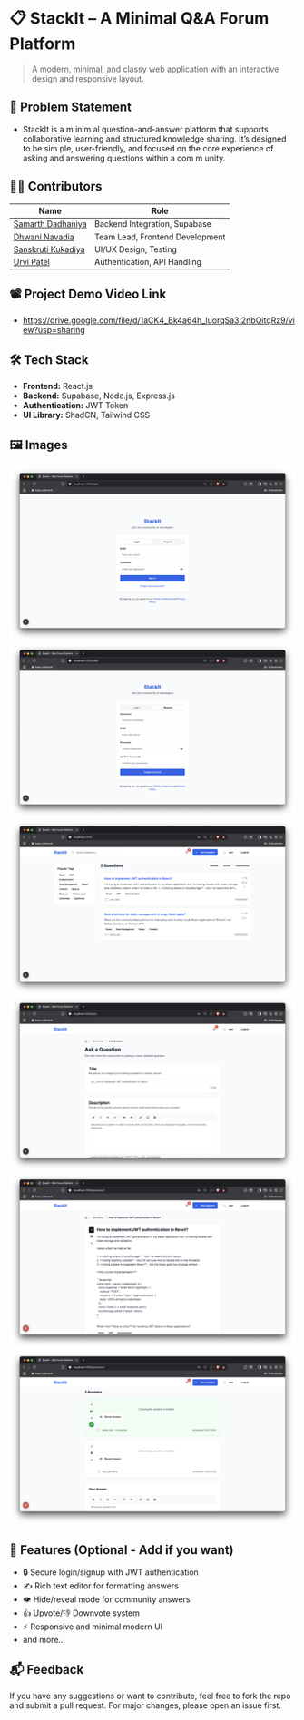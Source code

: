 # 📋 StackIt – A Minimal Q&A Forum Platform

> A modern, minimal, and classy web application with an interactive design and responsive layout.

## 🧩 Problem Statement

- StackIt is a m inim al question-and-answer platform that supports collaborative
learning and structured knowledge sharing. It’s designed to be sim ple, user-friendly,
and focused on the core experience of asking and answering questions within a
com m unity.


## 👨‍💻 Contributors

| Name                | Role                            |
|---------------------|----------------------------------|
| [Samarth Dadhaniya](mailto:samarthdadhaniya7@gmail.com) | Backend Integration, Supabase |
| [Dhwani Navadia](mailto:dhwaninavadia29@gmail.com)     | Team Lead, Frontend Development |
| [Sanskruti Kukadiya](mailto:sanskrutikukadiya6@gmail.com) | UI/UX Design, Testing |
| [Urvi Patel](mailto:urvipatel275@gmail.com)             | Authentication, API Handling |


## 📽️ Project Demo Video Link

- https://drive.google.com/file/d/1aCK4_Bk4a64h_luorqSa3I2nbQitqRz9/view?usp=sharing


## 🛠️ Tech Stack

- **Frontend:** React.js  
- **Backend:** Supabase, Node.js, Express.js  
- **Authentication:** JWT Token  
- **UI Library:** ShadCN, Tailwind CSS 

## 🖼️ Images 

![App Screenshot](./images/1.png)
![App Screenshot](./images/2.png)
![App Screenshot](./images/3.png)
![App Screenshot](./images/4.png)
![App Screenshot](./images/5.png)
![App Screenshot](./images/6.png)


## 🚀 Features (Optional - Add if you want)

- 🔒 Secure login/signup with JWT authentication  
- ✍️ Rich text editor for formatting answers  
- 👁️ Hide/reveal mode for community answers  
- 👍 Upvote/👎 Downvote system  
- ⚡ Responsive and minimal modern UI  
- and more...

## 📬 Feedback

If you have any suggestions or want to contribute, feel free to fork the repo and submit a pull request. For major changes, please open an issue first.

